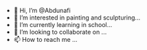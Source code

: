 - 👋 Hi, I’m @Abdunafi
- 👀 I’m interested in painting and sculpturing...
- 🌱 I’m currently learning in school...
- 💞️ I’m looking to collaborate on ...
- 📫 How to reach me ...

<!---
Abdunafi/Abdunafi is a ✨ special ✨ repository because its `README.md` (this file) appears on your GitHub profile.
You can click the Preview link to take a look at your changes.
--->
